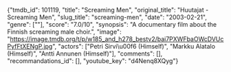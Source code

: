 {"tmdb_id": 101119, "title": "Screaming Men", "original_title": "Huutajat - Screaming Men", "slug_title": "screaming-men", "date": "2003-02-21", "genre": [""], "score": "7.0/10", "synopsis": "A documentary film about the Finnish screaming male choir.", "image": "https://image.tmdb.org/t/p/w185_and_h278_bestv2/bai7PXWFbaOWcDVUcPyfFtXENgP.jpg", "actors": ["Petri Sirvi\u00f6 (Himself)", "Markku Alatalo (Himself)", "Antti Annunen (Himself)"], "comments": [], "recommandations_id": [], "youtube_key": "d4Nenq8XQyg"}